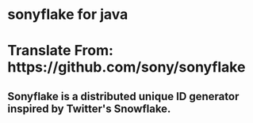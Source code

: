 <h1>sonyflake for java</h1>
<h1>Translate From: https://github.com/sony/sonyflake</h1>
<h2>Sonyflake is a distributed unique ID generator inspired by Twitter's Snowflake.</h2>
